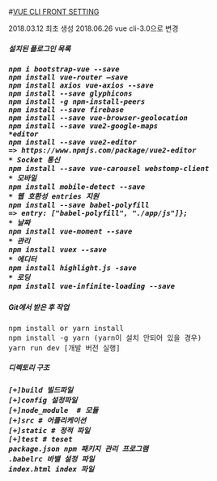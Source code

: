 #<u>VUE CLI FRONT SETTING</u>

2018.03.12 최초 생성
2018.06.26 vue cli-3.0으로 변경 

<h5>설치된 플로그인 목록<h5>
<pre>
npm i bootstrap-vue --save
npm install vue-router —save
npm install axios vue-axios --save
npm install --save glyphicons
npm install -g npm-install-peers
npm install --save firebase
npm install --save vue-browser-geolocation
npm install --save vue2-google-maps
*editor
npm install --save vue2-editor
=> https://www.npmjs.com/package/vue2-editor
* Socket 통신
npm install --save vue-carousel webstomp-client
* 모바일
npm install mobile-detect --save
* 웹 호환성 entries 지원
npm install --save babel-polyfill
=> entry: ["babel-polyfill", "./app/js"]};
* 날짜
npm install vue-moment --save
* 관리
npm install vuex --save
* 에디터 
npm install highlight.js -save
* 로딩
npm install vue-infinite-loading --save
</pre>

<h5>Git에서 받은 후 작업</h5>
<pre>
npm install or yarn install
npm install -g yarn (yarn이 설치 안되어 있을 경우)
yarn run dev [개발 버전 실행]
</pre>

<h5>디렉토리 구조<h5>
<pre>
[+]build 빌드파일
[+]config 설정파일 
[+]node_module  # 모듈
[+]src # 어플리케이션
[+]static # 정적 파일
[+]test # teset
package.json npm 패키지 관리 프로그램
.babelrc 바밸 설정 파일
index.html index 파일
</pre>
